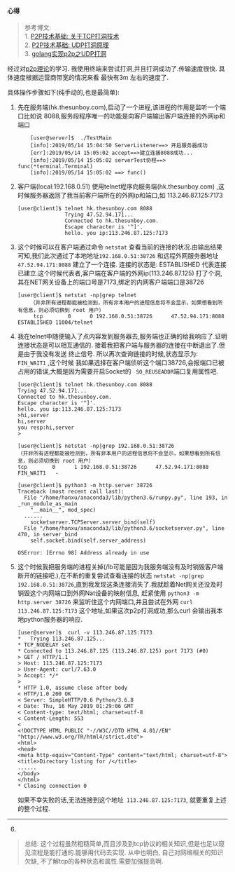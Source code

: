 #### 心得
> 参考博文:   
    1. [P2P技术基础: 关于TCP打洞技术](https://www.cnblogs.com/snowbook/p/5133278.html)  
    2. [P2P技术基础: UDP打洞原理](https://blog.csdn.net/D_R_L_T/article/details/81196101)  
    3. [golang实现p2p之UDP打洞](https://blog.csdn.net/qq_31967569/article/details/82704340)  

经过对[p2p理论](https://www.cnblogs.com/snowbook/p/5133278.html)的学习. 我使用终端来尝试打洞,并且打洞成功了.传输速度很快. 具体速度根据运营商带宽的情况来看 最快有3m 左右的速度了.


具体操作步骤如下(纯手动的,也是最简单): 

1. 先在服务端(hk.thesunboy.com),启动了一个进程,该进程的作用是监听一个端口比如说 8088,服务段程序唯一的功能是向客户端输出客户端连接的外网ip和端口
    ```
        [user@server]$  ./TestMain
        [info]:2019/05/14 15:04:50 ServerListener==> 开启服务器成功 
        [err]:2019/05/14 15:05:02 accept==>建立连接8088成功... 
        [info]:2019/05/14 15:05:02 serverTest协程==> func(*terminal.Terminal) 
        [info]:2019/05/14 15:05:02 ==> func() 
    ```
2.  客户端(local:192.168.0.51) 使用telnet程序向服务端(hk.thesunboy.com) ,这时候服务器返回了我当前客户端所在的外网ip和端口,如 113.246.87.125:7173
    ```
    [user@client]$ telnet hk.thesunboy.com 8088
                   Trying 47.52.94.171...
                   Connected to hk.thesunboy.com.
                   Escape character is '^]'.
                   hello. you ip:113.246.87.125:7173
    
    ```
  
3. 这个时候可以在客户端通过命令 ``` netstat ``` 查看当前的连接的状况.由输出结果可知,我们此次通过了本地地址``` 192.168.0.51:38726 ``` 和远程外网服务器地址 ``` 47.52.94.171:8088 ``` 建立了一个连接. 连接的状态是: ESTABLISHED 代表连接已建立.这个时候代表者,客户端在客户端的外网ip(113.246.87.125) 打了个洞,其在NET网关设备上的端口号是7173,绑定的内网客户端端口是38726
    ```
    [user@client]$ netstat -np|grep telnet
        （并非所有进程都能被检测到，所有非本用户的进程信息将不会显示，如果想看到所有信息，则必须切换到 root 用户）
         tcp        0      0 192.168.0.51:38726      47.52.94.171:8088       ESTABLISHED 11004/telnet
    ```
4.  我在telnet中随便输入了点内容发到服务器去,服务端也正确的给我响应了.证明连接状态是可以相互通信的.
    接着我把客户端与服务器的连接在中断退出了.但是由于我没有发送 终止信号. 所以再次查询链接的时候,状态显示为: ``` FIN_WAIT1 ``` ,这个时候 我如果选择在客户端侦听这个端口38726,会报端口已被占用的错误,大概是因为需要开启Socket的 ```  SO_REUSEADDR ```端口复用属性吧.
    ```
    [user@client]$ telnet hk.thesunboy.com 8088  
    Trying 47.52.94.171...  
    Connected to hk.thesunboy.com.  
    Escape character is '^]'.  
    hello. you ip:113.246.87.125:7173
    >hi,server
    hi,server
    you resp:hi,server
    >
    
    [user@client]$ netstat -np|grep 192.168.0.51:38726
    （并非所有进程都能被检测到，所有非本用户的进程信息将不会显示，如果想看到所有信息，则必须切换到 root 用户）
    tcp        0      1 192.168.0.51:38726      47.52.94.171:8088       FIN_WAIT1   -
    
    [user@client]$ python3 -m http.server 38726
    Traceback (most recent call last):
      File "/home/hanxu/anaconda3/lib/python3.6/runpy.py", line 193, in _run_module_as_main
        "__main__", mod_spec)
      ......
        socketserver.TCPServer.server_bind(self)
      File "/home/hanxu/anaconda3/lib/python3.6/socketserver.py", line 470, in server_bind
        self.socket.bind(self.server_address)
        
    OSError: [Errno 98] Address already in use
    ```
5. 这个时候我把服务端的进程关掉(/lb可能是因为我服务端没有及时销毁客户端断开的链接吧.),在不断的重复尝试查看连接的状态 ```netstat -np|grep 192.168.0.51:38726```,直到我发现这条连接消失了.我就趁着Net网关还没及时销毁这个内网端口到外网Nat设备的映射信息, 赶紧使用 ``` python3 -m http.server 38726 ``` 来监听住这个内网端口,并且尝试在外网 ``` curl  113.246.87.125:7173 ``` 这个地址,如果这次p2p打洞成功,那么curl 会输出我本地python服务器的响应.
    ```
    [user@server]$  curl -v 113.246.87.125:7173
    *   Trying 113.246.87.125...
    * TCP_NODELAY set
    * Connected to 113.246.87.125 (113.246.87.125) port 7173 (#0)
    > GET / HTTP/1.1
    > Host: 113.246.87.125:7173
    > User-Agent: curl/7.63.0
    > Accept: */*
    >
    * HTTP 1.0, assume close after body
    < HTTP/1.0 200 OK
    < Server: SimpleHTTP/0.6 Python/3.6.8
    < Date: Thu, 16 May 2019 01:29:06 GMT
    < Content-type: text/html; charset=utf-8
    < Content-Length: 553
    <
    <!DOCTYPE HTML PUBLIC "-//W3C//DTD HTML 4.01//EN" "http://www.w3.org/TR/html4/strict.dtd">
    <html>
    <head>
    <meta http-equiv="Content-Type" content="text/html; charset=utf-8">
    <title>Directory listing for /</title>
    ......
    </body>
    </html>
    * Closing connection 0

    ```
   如果不幸失败的话,无法连接到这个地址```  113.246.87.125:7173 ```, 就要重复上述的整个过程.
 ---
 6. 
 
 > 总结: 这个过程虽然粗糙简单,而且涉及到tcp协议的相关知识,但是也足以窥见流程是能打通的.能够用代码去实现.
 从中也明白, 自己对网络相关的知识欠缺, 不了解tcp的各种状态和属性.需要加强提高啊.